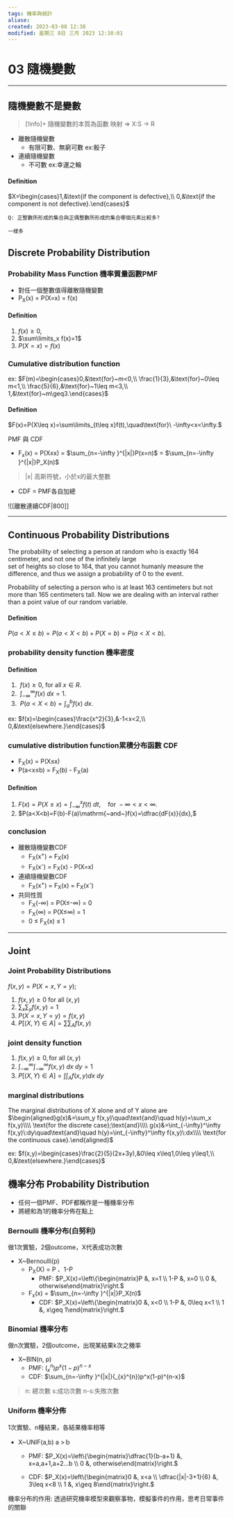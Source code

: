 ```yaml
---
tags: 機率與統計
aliase: 
created: 2023-03-08 12:38
modified: 星期三 8日 三月 2023 12:38:01
---
```


# 03 隨機變數
***
## 隨機變數不是變數
>[!info]+
>隨機變數的本質為函數
>映射 => X:S → R

- 離散隨機變數
	- 有限可數、無窮可數 ex:骰子
- 連續隨機變數
	- 不可數 ex:幸運之輪 

#### Definition
$X=\begin{cases}1,&\text{if the component is defective},\\ 0,&\text{if the component is not defective}.\end{cases}$


``` Question
Q: 正整數所形成的集合與正偶整數所形成的集合哪個元素比較多?
```
```result
一樣多
```


## Discrete Probability Distribution
### Probability Mass Function 機率質量函數PMF
- 對任一個整數值得離散隨機變數
- P<sub>X</sub>(x) = P(X=x) = f(x)

#### Definition
1. $f(x)\geq0,$
2. $\sum\limits_x f(x)=1$
3. $P(X=x)=f(x)$

### Cumulative distribution function

ex: $F(m)=\begin{cases}0,&\text{for}~m<0,\\ \frac{1}{3},&\text{for}~0\leq m<1,\\ \frac{5}{6},&\text{for}~1\leq m<3,\\ 1,&\text{for}~m\geq3.\end{cases}$

#### Definition
$F(x)=P(X\leq x)=\sum\limits_{t\leq x}f(t),\quad\text{for}\ -\infty<x<\infty.$

PMF 與 CDF
- F<sub>x</sub>(x) = P(X≤x) = $\sum_{n=-\infty }^{|x|}P(x=n)$ = $\sum_{n=-\infty }^{|x|}P_X(n)$
>|x| 高斯符號，小於x的最大整數
- CDF = PMF各自加總

![[離散連續CDF|800]]

***
## Continuous Probability Distributions

The probability of selecting a person at random who is exactly 164 centimeter, and not one of the infinitely large  
set of heights so close to 164, that you cannot humanly measure the difference, and thus we assign a probability of 0 to the event.

Probability of selecting a person who is at least 163 centimeters but not more than 165 centimeters tall. Now we are dealing with an interval rather than a point value of our random variable.

#### Definition
$P(a<X\leq b)=P(a<X<b)+P(X=b)=P(a<X<b).$

### probability density function 機率密度

#### Definition
1. $\ f(x)\geq0,\ \text{for all}\ x\in R.$
2. $\ \int_{-\infty}^{\infty}f(x)\ dx=1.$
3. $\ P(a<X<b)=\int_{a}^{b}f(x)\ dx.$

ex: $f(x)=\begin{cases}\frac{x^2}{3},&-1<x<2,\\ 0,&\text{elsewhere.}\end{cases}$

### cumulative distribution function累積分布函數 CDF
- F<sub>X</sub>(x) = P(X≤x)
- P(a<x≤b) = F<sub>X</sub>(b) - F<sub>X</sub>(a)

#### Definition
1. $F(x)=P(X\leq x)=\int_{-\infty}^{x}f(t)\ dt,\quad\textrm{for}\ -\infty<x<\infty.$
2. $P(a<X<b)=F(b)-F(a)\mathrm{~and~}f(x)=\dfrac{dF(x)}{dx},$

### conclusion
- 離散隨機變數CDF
	- F<sub>X</sub>(x<sup>+</sup>) = F<sub>X</sub>(x)
	- F<sub>X</sub>(x<sup>-</sup>) = F<sub>X</sub>(x) - P(X=x)
- 連續隨機變數CDF
	- F<sub>X</sub>(x<sup>+</sup>) = F<sub>X</sub>(x) = F<sub>X</sub>(x<sup>-</sup>)
- 共同性質
	- F<sub>X</sub>(-∞) = P(X≤-∞) = 0
	- F<sub>X</sub>(∞) = P(X≤∞) = 1
	- 0 ≤ F<sub>X</sub>(x) ≤ 1
***

## Joint 
### Joint Probability Distributions  
$f(x,y)=P(X=x,Y=y);$

1. $f(x,y)\geq0~\mathrm{for~all~}(x,y)$
2. $\sum_{x}\sum_{y}f(x,y)=1$
3. $P(X=x,Y=y)=f(x,y)$
4. $P[(X,Y)\in A]=\sum\sum_{A}f(x,y)$

### joint density function
1. $f(x,y)\geq0,\mathrm{for~all~}(x,y)$
2. $\int_{-\infty}^{\infty}\int_{-\infty}^{\infty}f(x,y)~d x~d y=1$
3. $P[(X,Y)\in A]=\int\int_{A}f(x,y)dx\ dy$

### marginal distributions
The marginal distributions of X alone and of Y alone are
$\begin{aligned}g(x)&=\sum_y f(x,y)\quad\text{and}\quad h(y)=\sum_x f(x,y)\\\\ \text{for the discrete case};\text{and}\\\\ g(x)&=\int_{-\infty}^\infty f(x,y)\:dy\quad\text{and}\quad h(y)=\int_{-\infty}^\infty f(x,y)\:dx\\\\ \text{for the continuous case}.\end{aligned}$



ex: $f(x,y)=\begin{cases}\frac{2}{5}(2x+3y),&0\leq x\leq1,0\leq y\leq1,\\ 0,&\text{elsewhere.}\end{cases}$

## 機率分布 Probability Distribution
- 任何一個PMF、PDF都稱作是一種機率分布
- 將總和為1的機率分佈在點上

### Bernoulli 機率分布(白努利)
做1次實驗，2個outcome，X代表成功次數

- X~Bernoulli(p)
	- P<sub>X</sub>(X) = P 、1-P
		- PMF: $P_X(x)=\left\{\begin{matrix}P  &, x=1 \\ 1-P  &, x=0 \\ 0  &, otherwise\end{matrix}\right.$
	- F<sub>x</sub>(x) = $\sum_{n=-\infty }^{|x|}P_X(n)$
		- CDF: $P_X(x)=\left\{\begin{matrix}0  &, x<0 \\ 1-P  &, 0\leq x<1 \\ 1  &, x\geq 1\end{matrix}\right.$

### Binomial 機率分布
做n次實驗，2個outcome，出現某結果k次之機率
- X~BIN(n, p)
	- PMF: $(_{x}^{n})p^x(1-p)^{n-x}$
	- CDF: $\sum_{n=-\infty }^{|x|}(_{x}^{n})p^x(1-p)^{n-x}$
>n: 總次數 s:成功次數 n-s:失敗次數

### Uniform 機率分佈
1次實驗、n種結果，各結果機率相等
- X~UNIF(a,b) a >ｂ
	- PMF: $P_X(x)=\left\{\begin{matrix}\dfrac{1}{b-a+1}  &, x=a,a+1,a+2...b \\ 0  &, otherwise\end{matrix}\right.$
 
	- CDF: $P_X(x)=\left\{\begin{matrix}0  &, x<a \\ \dfrac{|x|-3+1}{6}  &, 3\leq x<8 \\ 1  &, x\geq 8\end{matrix}\right.$

機率分布的作用:
透過研究機率模型來觀察事物，模擬事件的作用，思考日常事件的關聯